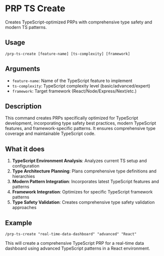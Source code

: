 # PRP TS Create

Creates TypeScript-optimized PRPs with comprehensive type safety and modern TS patterns.

## Usage
`/prp-ts-create [feature-name] [ts-complexity] [framework]`

## Arguments
- `feature-name`: Name of the TypeScript feature to implement
- `ts-complexity`: TypeScript complexity level (basic/advanced/expert)
- `framework`: Target framework (React/Node/Express/Next/etc.)

## Description
This command creates PRPs specifically optimized for TypeScript development, incorporating type safety best practices, modern TypeScript features, and framework-specific patterns. It ensures comprehensive type coverage and maintainable TypeScript code.

## What it does
1. **TypeScript Environment Analysis**: Analyzes current TS setup and configuration
2. **Type Architecture Planning**: Plans comprehensive type definitions and hierarchies
3. **Modern Pattern Integration**: Incorporates latest TypeScript features and patterns
4. **Framework Integration**: Optimizes for specific TypeScript framework patterns
5. **Type Safety Validation**: Creates comprehensive type safety validation approaches

## Example
```
/prp-ts-create "real-time-data-dashboard" "advanced" "React"
```

This will create a comprehensive TypeScript PRP for a real-time data dashboard using advanced TypeScript patterns in a React environment.